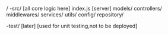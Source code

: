 /
  -src/   [all core logic here]
    index.js [server]
    models/
    controllers/
    middlewares/
    services/
    utils/
    config/
    repository/

  -test/   [later] [used for unit testing,not to be deployed]
